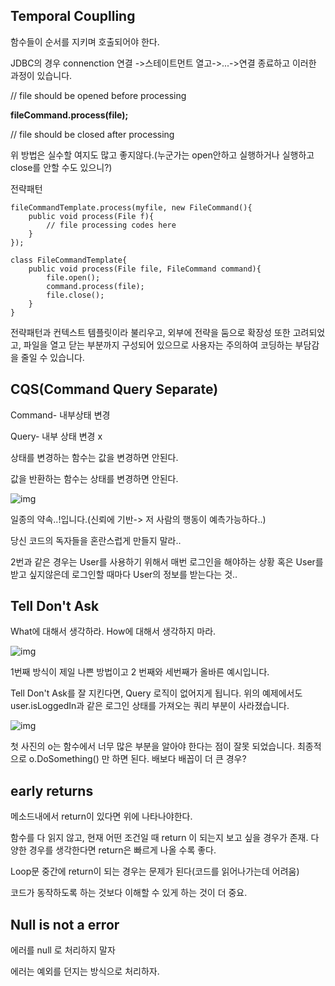 ## **Temporal Couplling**

함수들이 순서를 지키며 호출되어야 한다.

JDBC의 경우 connenction 연결 ->스테이트먼트 열고->...->연결 종료하고 이러한 과정이 있습니다. 



// file should be opened before processing

**fileCommand.process(file);**

// file should be closed after processing

위 방법은 실수할 여지도 많고 좋지않다.(누군가는 open안하고 실행하거나 실행하고 close를 안할 수도 있으니?)

전략패턴

```
fileCommandTemplate.process(myfile, new FileCommand(){
    public void process(File f){
        // file processing codes here
    }
});

class FileCommandTemplate{
    public void process(File file, FileCommand command){
        file.open();
        command.process(file);
        file.close();
    }
}
```



전략패턴과 컨텍스트 템플릿이라 불리우고, 외부에 전략을 둠으로 확장성 또한 고려되었고, 파일을 열고 닫는 부분까지 구성되어 있으므로 사용자는 주의하여 코딩하는 부담감을 줄일 수 있습니다.



## **CQS(Command Query Separate)**

Command- 내부상태 변경

Query- 내부 상태 변경 x

상태를 변경하는 함수는 값을 변경하면 안된다.

값을 반환하는 함수는 상태를 변경하면 안된다.

![img](https://blog.kakaocdn.net/dn/bUov7Z/btrs3btB3z1/PIM5G2CPCEMiZWkkGaD4F0/img.png)

일종의 약속..!입니다.(신뢰에 기반-> 저 사람의 행동이 예측가능하다..)

당신 코드의 독자들을 혼란스럽게 만들지 말라..



2번과 같은 경우는 User를 사용하기 위해서 매번 로그인을 해야하는 상황 혹은 User를 받고 싶지않은데 로그인할 때마다 User의 정보를 받는다는 것..



## **Tell Don't Ask**



What에 대해서 생각하라. How에 대해서 생각하지 마라. 

![img](https://blog.kakaocdn.net/dn/dz7lPD/btrs1RvUfMJ/VxAZ4p6FRPgzTW9X5Dez6K/img.png)

1번째 방식이 제일 나쁜 방법이고 2 번째와 세번째가 올바른 예시입니다. 

Tell Don't Ask를 잘 지킨다면, Query 로직이 없어지게 됩니다. 위의 예제에서도 user.isLoggedIn과 같은 로그인 상태를 가져오는 쿼리 부분이 사라졌습니다.



![img](https://blog.kakaocdn.net/dn/cIg5Z8/btrs66rlnnI/Ywg3DvA07tNOeem9isXWp0/img.png)

첫 사진의 o는 함수에서 너무 많은 부분을 알아야 한다는 점이 잘못 되었습니다. 최종적으로 o.DoSomething() 만 하면 된다. 배보다 배꼽이 더 큰 경우?



## **early returns**

메소드내에서 return이 있다면 위에 나타나야한다. 

함수를 다 읽지 않고, 현재 어떤 조건일 때 return 이 되는지 보고 싶을 경우가 존재. 다양한 경우를 생각한다면 return은 빠르게 나올 수록 좋다.

Loop문 중간에 return이 되는 경우는 문제가 된다(코드를 읽어나가는데 어려움)

코드가 동작하도록 하는 것보다 이해할 수 있게 하는 것이 더 중요.



## Null is not a error

에러를 null 로 처리하지 말자

에러는 예외를 던지는 방식으로 처리하자.